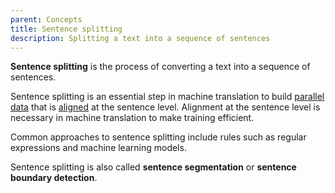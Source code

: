```yaml
---
parent: Concepts
title: Sentence splitting
description: Splitting a text into a sequence of sentences
---
```


**Sentence splitting** is the process of converting a text into a sequence of sentences.

Sentence splitting is an essential step in machine translation to build [parallel data](/customisation/parallel-data.md) that is [aligned](/customisation/alignment.md) at the sentence level.
Alignment at the sentence level is necessary in machine translation to make training efficient.

Common approaches to sentence splitting include rules such as regular expressions and machine learning models.

Sentence splitting is also called **sentence segmentation** or **sentence boundary detection**.
